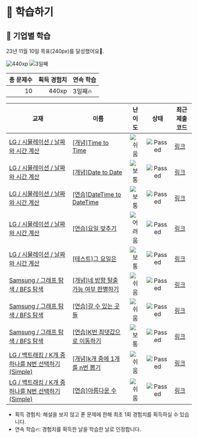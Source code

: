 # 📖 학습하기

## 🚀 기업별 학습
23년 11월 10일 목표(240px)를 달성했어요🥳.

![440xp](https://img.shields.io/badge/EXP-440xp-%235cb85c.svg?for-the-badge)
![3일째](https://img.shields.io/badge/연속학습-3일째-%23E34F26.svg?for-the-badge)

|총 문제수|획득 경험치|연속 학습|
|---:|---:|---|
10|440xp|3일째🔥|

|교재|이름|난이도|상태|최근 제출 코드|
|---|---|:---:|:---:|---|
|[LG / 시뮬레이션 / 날짜와 시간 계산](https://www.codetree.ai/missions?missionId=19)|[[개념]Time to Time](https://www.codetree.ai/missions/19/problems/time-to-time)|![쉬움][easy]|![Passed][passed]|[링크](https://github.com/OhJeong-Taek/codetree-TILs/blob/main/231110/Time%20to%20Time/time-to-time.py)|
|[LG / 시뮬레이션 / 날짜와 시간 계산](https://www.codetree.ai/missions?missionId=19)|[[개념]Date to Date](https://www.codetree.ai/missions/19/problems/date-to-date)|![보통][medium]|![Passed][passed]|[링크](https://github.com/OhJeong-Taek/codetree-TILs/blob/main/231110/Date%20to%20Date/date-to-date.py)|
|[LG / 시뮬레이션 / 날짜와 시간 계산](https://www.codetree.ai/missions?missionId=19)|[[연습]DateTime to DateTime](https://www.codetree.ai/missions/19/problems/datetime-to-datetime)|![보통][medium]|![Passed][passed]|[링크](https://github.com/OhJeong-Taek/codetree-TILs/blob/main/231110/DateTime%20to%20DateTime/datetime-to-datetime.py)|
|[LG / 시뮬레이션 / 날짜와 시간 계산](https://www.codetree.ai/missions?missionId=19)|[[연습]요일 맞추기](https://www.codetree.ai/missions/19/problems/guess-day-of-week)|![어려움][hard]|![Passed][passed]|[링크](https://github.com/OhJeong-Taek/codetree-TILs/blob/main/231110/%EC%9A%94%EC%9D%BC%20%EB%A7%9E%EC%B6%94%EA%B8%B0/guess-day-of-week.py)|
|[LG / 시뮬레이션 / 날짜와 시간 계산](https://www.codetree.ai/missions?missionId=19)|[[테스트]그 요일은](https://www.codetree.ai/missions/19/problems/the-day-of-the-day)|![보통][medium]|![Passed][passed]|[링크](https://github.com/OhJeong-Taek/codetree-TILs/blob/main/231110/%EA%B7%B8%20%EC%9A%94%EC%9D%BC%EC%9D%80/the-day-of-the-day.py)|
|[Samsung / 그래프 탐색 / BFS 탐색](https://www.codetree.ai/missions?missionId=13)|[[개념]네 방향 탈출 가능 여부 판별하기](https://www.codetree.ai/missions/13/problems/determine-escapableness-with-4-ways)|![쉬움][easy]|![Passed][passed]|[링크](https://github.com/OhJeong-Taek/codetree-TILs/blob/main/231110/%EB%84%A4%20%EB%B0%A9%ED%96%A5%20%ED%83%88%EC%B6%9C%20%EA%B0%80%EB%8A%A5%20%EC%97%AC%EB%B6%80%20%ED%8C%90%EB%B3%84%ED%95%98%EA%B8%B0/determine-escapableness-with-4-ways.py)|
|[Samsung / 그래프 탐색 / BFS 탐색](https://www.codetree.ai/missions?missionId=13)|[[연습]갈 수 있는 곳들](https://www.codetree.ai/missions/13/problems/places-can-go)|![쉬움][easy]|![Passed][passed]|[링크](https://github.com/OhJeong-Taek/codetree-TILs/blob/main/231110/%EA%B0%88%20%EC%88%98%20%EC%9E%88%EB%8A%94%20%EA%B3%B3%EB%93%A4/places-can-go.py)|
|[Samsung / 그래프 탐색 / BFS 탐색](https://www.codetree.ai/missions?missionId=13)|[[연습]K번 최댓값으로 이동하기](https://www.codetree.ai/missions/13/problems/move-to-max-k-times)|![보통][medium]|![Passed][passed]|[링크](https://github.com/OhJeong-Taek/codetree-TILs/blob/main/231110/K%EB%B2%88%20%EC%B5%9C%EB%8C%93%EA%B0%92%EC%9C%BC%EB%A1%9C%20%EC%9D%B4%EB%8F%99%ED%95%98%EA%B8%B0/move-to-max-k-times.py)|
|[LG / 백트래킹 / K개 중 하나를 N번 선택하기(Simple)](https://www.codetree.ai/missions?missionId=19)|[[개념]k개 중에 1개를 n번 뽑기](https://www.codetree.ai/missions/19/problems/n-permutations-of-k-with-repetition)|![쉬움][easy]|![Passed][passed]|[링크](https://github.com/OhJeong-Taek/codetree-TILs/blob/main/231110/k%EA%B0%9C%20%EC%A4%91%EC%97%90%201%EA%B0%9C%EB%A5%BC%20n%EB%B2%88%20%EB%BD%91%EA%B8%B0/n-permutations-of-k-with-repetition.py)|
|[LG / 백트래킹 / K개 중 하나를 N번 선택하기(Simple)](https://www.codetree.ai/missions?missionId=19)|[[연습]아름다운 수](https://www.codetree.ai/missions/19/problems/beautiful-number)|![쉬움][easy]|![Passed][passed]|[링크](https://github.com/OhJeong-Taek/codetree-TILs/blob/main/231110/%EC%95%84%EB%A6%84%EB%8B%A4%EC%9A%B4%20%EC%88%98/beautiful-number.py)|


* 획득 경험치: 해설을 보지 않고 푼 문제에 한해 최초 1회 경험치를 획득하실 수 있습니다.
* 연속 학습:fire:: 경험치를 획득한 날을 학습한 날로 인정합니다.










[b5]: https://img.shields.io/badge/Bronze_5-%235D3E31.svg
[b4]: https://img.shields.io/badge/Bronze_4-%235D3E31.svg
[b3]: https://img.shields.io/badge/Bronze_3-%235D3E31.svg
[b2]: https://img.shields.io/badge/Bronze_2-%235D3E31.svg
[b1]: https://img.shields.io/badge/Bronze_1-%235D3E31.svg
[s5]: https://img.shields.io/badge/Silver_5-%23394960.svg
[s4]: https://img.shields.io/badge/Silver_4-%23394960.svg
[s3]: https://img.shields.io/badge/Silver_3-%23394960.svg
[s2]: https://img.shields.io/badge/Silver_2-%23394960.svg
[s1]: https://img.shields.io/badge/Silver_1-%23394960.svg
[g5]: https://img.shields.io/badge/Gold_5-%23FFC433.svg
[g4]: https://img.shields.io/badge/Gold_4-%23FFC433.svg
[g3]: https://img.shields.io/badge/Gold_3-%23FFC433.svg
[g2]: https://img.shields.io/badge/Gold_2-%23FFC433.svg
[g1]: https://img.shields.io/badge/Gold_1-%23FFC433.svg
[p5]: https://img.shields.io/badge/Platinum_5-%2376DDD8.svg
[p4]: https://img.shields.io/badge/Platinum_4-%2376DDD8.svg
[p3]: https://img.shields.io/badge/Platinum_3-%2376DDD8.svg
[p2]: https://img.shields.io/badge/Platinum_2-%2376DDD8.svg
[p1]: https://img.shields.io/badge/Platinum_1-%2376DDD8.svg
[passed]: https://img.shields.io/badge/Passed-%23009D27.svg
[failed]: https://img.shields.io/badge/Failed-%23D24D57.svg
[easy]: https://img.shields.io/badge/쉬움-%235cb85c.svg?for-the-badge
[medium]: https://img.shields.io/badge/보통-%23FFC433.svg?for-the-badge
[hard]: https://img.shields.io/badge/어려움-%23D24D57.svg?for-the-badge